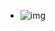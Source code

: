 

- ![img](https://raw.githubusercontent.com/TWDH/Leetcode-From-Zero/pictures/img/5779054965817344.png)